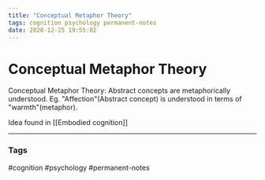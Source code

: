 ```yaml
---
title: "Conceptual Metaphor Theory"
tags: cognition psychology permanent-notes
date: 2020-12-25 19:55:02
---
```


# Conceptual Metaphor Theory

Conceptual Metaphor Theory: Abstract concepts are metaphorically understood. Eg. "Affection"(Abstract concept) is understood in terms of "warmth"(metaphor).

Idea found in [[Embodied cognition]]

---
### Tags
#cognition #psychology #permanent-notes
